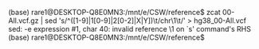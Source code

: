 (base) rare1@DESKTOP-Q8E0MN3:/mnt/e/CSW/reference$ zcat 00-All.vcf.gz | sed 's/^([1-9]|1[0-9]|2[0-2]|X|Y])\t/chr\1\t/' > hg38_00-All.vcf
sed: -e expression #1, char 40: invalid reference \1 on `s' command's RHS
(base) rare1@DESKTOP-Q8E0MN3:/mnt/e/CSW/reference$
